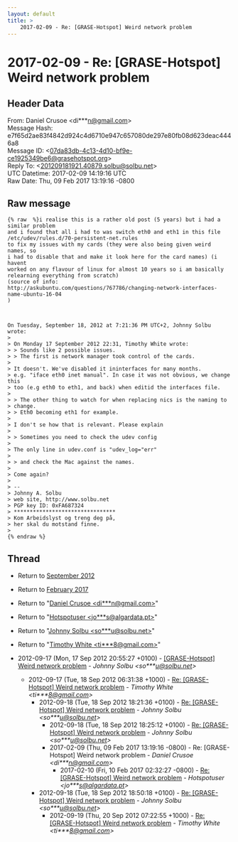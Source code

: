 ```yaml
---
layout: default
title: >
    2017-02-09 - Re: [GRASE-Hotspot] Weird network problem
---
```


# 2017-02-09 - Re: [GRASE-Hotspot] Weird network problem

## Header Data

From: Daniel Crusoe \<di***n@gmail.com\><br>
Message Hash: e7f65d2ae83f4842d924c4d6710e947c657080de297e80fb08d623deac4446a8<br>
Message ID: \<07da83db-4c13-4d10-bf9e-ce1925349be6@grasehotspot.org\><br>
Reply To: \<201209181921.40879.solbu@solbu.net\><br>
UTC Datetime: 2017-02-09 14:19:16 UTC<br>
Raw Date: Thu, 09 Feb 2017 13:19:16 -0800<br>

## Raw message

```
{% raw  %}i realise this is a rather old post (5 years) but i had a similar problem 
and i found that all i had to was switch eth0 and eth1 in this file /etc/udev/rules.d/70-persistent-net.rules 
to fix my issues with my cards (they were also being given weird names, so 
i had to disable that and make it look here for the card names) (i havent 
worked on any flavour of linux for almost 10 years so i am basically 
relearning everything from scratch)
(source of info: 
http://askubuntu.com/questions/767786/changing-network-interfaces-name-ubuntu-16-04 
)



On Tuesday, September 18, 2012 at 7:21:36 PM UTC+2, Johnny Solbu wrote:
>
> On Monday 17 September 2012 22:31, Timothy White wrote: 
> > Sounds like 2 possible issues. 
> > The first is network manager took control of the cards. 
>
> It doesn't. We've disabled it ininterfaces for many months. 
> e.g. "iface eth0 inet manual". In case it was not obvious, we change this 
> too (e.g eth0 to eth1, and back) when editid the interfaces file. 
>
> > The other thing to watch for when replacing nics is the naming to 
> change. 
> > Eth0 becoming eth1 for example. 
>
> I don't se how that is relevant. Please explain 
>
> > Sometimes you need to check the udev config 
>
> The only line in udev.conf is "udev_log="err" 
>
> > and check the Mac against the names. 
>
> Come again? 
>
> -- 
> Johnny A. Solbu 
> web site, http://www.solbu.net 
> PGP key ID: 0xFA687324 
> ******************************** 
> Kom Arbeidslyst og treng deg på, 
> her skal du motstand finne. 
>
{% endraw %}
```

## Thread

+ Return to [September 2012](/archive/2012/09)
+ Return to [February 2017](/archive/2017/02)

+ Return to "[Daniel Crusoe <di***n<span>@</span>gmail.com>](/authors/di___n_at_gmail_com)"
+ Return to "[Hotspotuser <jo***s<span>@</span>algardata.pt>](/authors/jo___s_at_algardata_pt)"
+ Return to "[Johnny Solbu <so***u<span>@</span>solbu.net>](/authors/so___u_at_solbu_net)"
+ Return to "[Timothy White <ti***8<span>@</span>gmail.com>](/authors/ti___8_at_gmail_com)"

+ 2012-09-17 (Mon, 17 Sep 2012 20:55:27 +0100) - [[GRASE-Hotspot] Weird network problem](/archive/2012/09/6f1371f838a7e689a111252d0190cdfaedd1f30677f503c86f74711fe08deb42) - _Johnny Solbu \<so***u@solbu.net\>_
  + 2012-09-17 (Tue, 18 Sep 2012 06:31:38 +1000) - [Re: [GRASE-Hotspot] Weird network problem](/archive/2012/09/9a25b7bcb3605db840ad0ed61471fb66d45f7eabcd2c58048e75142743201470) - _Timothy White \<ti***8@gmail.com\>_
    + 2012-09-18 (Tue, 18 Sep 2012 18:21:36 +0100) - [Re: [GRASE-Hotspot] Weird network problem](/archive/2012/09/6dda84f412b6d6d0b817329d7f88fca1d2b64335c0f3161c855dace4e285cf3c) - _Johnny Solbu \<so***u@solbu.net\>_
      + 2012-09-18 (Tue, 18 Sep 2012 18:25:12 +0100) - [Re: [GRASE-Hotspot] Weird network problem](/archive/2012/09/89b2c49c02aeac31f0ef70e7eb7838a002c2026373288151c653d72503bd203c) - _Johnny Solbu \<so***u@solbu.net\>_
      + 2017-02-09 (Thu, 09 Feb 2017 13:19:16 -0800) - Re: [GRASE-Hotspot] Weird network problem - _Daniel Crusoe \<di***n@gmail.com\>_
        + 2017-02-10 (Fri, 10 Feb 2017 02:32:27 -0800) - [Re: [GRASE-Hotspot] Weird network problem](/archive/2017/02/0b42fb5712452a9ddc83b505a1e336a2393b008894f0add26cbaa0cb9510c79e) - _Hotspotuser \<jo***s@algardata.pt\>_
    + 2012-09-18 (Tue, 18 Sep 2012 18:50:18 +0100) - [Re: [GRASE-Hotspot] Weird network problem](/archive/2012/09/616eb2914b36f2df1e6c73c6ca5a1e72a29c33d78538927c03768612274016ca) - _Johnny Solbu \<so***u@solbu.net\>_
      + 2012-09-19 (Thu, 20 Sep 2012 07:22:55 +1000) - [Re: [GRASE-Hotspot] Weird network problem](/archive/2012/09/687ac16027d9d800f5b8cb468b4c4240caac812971650960abcdcb79345f4d4b) - _Timothy White \<ti***8@gmail.com\>_

